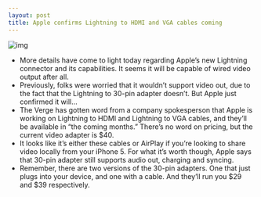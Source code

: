 ```yaml
---
layout: post
title: Apple confirms Lightning to HDMI and VGA cables coming
---
```

![img](http://media.idownloadblog.com/wp-content/uploads/2012/09/Lightning-adapter.jpg)
* More details have come to light today regarding Apple’s new Lightning connector and its capabilities. It seems it will be capable of wired video output after all.
* Previously, folks were worried that it wouldn’t support video out, due to the fact that the Lightning to 30-pin adapter doesn’t. But Apple just confirmed it will…
* The Verge has gotten word from a company spokesperson that Apple is working on Lightning to HDMI and Lightning to VGA cables, and they’ll be available in “the coming months.” There’s no word on pricing, but the current video adapter is $40.
* It looks like it’s either these cables or AirPlay if you’re looking to share video locally from your iPhone 5. For what it’s worth though, Apple says that 30-pin adapter still supports audio out, charging and syncing.
* Remember, there are two versions of the 30-pin adapters. One that just plugs into your device, and one with a cable. And they’ll run you $29 and $39 respectively.

